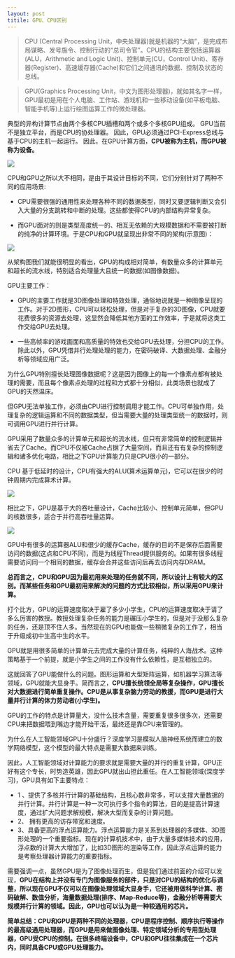 ```yaml
---
layout: post
titile: GPU、CPU区别
---
```


> CPU (Central Processing Unit，中央处理器)就是机器的“大脑”，是完成布局谋略、发号施令、控制行动的“总司令官”。CPU的结构主要包括运算器(ALU，Arithmetic and Logic Unit)、控制单元(CU，Control Unit)、寄存器(Register)、高速缓存器(Cache)和它们之间通讯的数据、控制及状态的总线。

> GPU(Graphics Processing Unit，中文为图形处理器)，就如其名字一样，GPU最初是用在个人电脑、工作站、游戏机和一些移动设备(如平板电脑、智能手机等)上运行绘图运算工作的微处理器。

典型的异构计算节点由两个多核CPU插槽和两个或多个多核GPU组成。 GPU当前不是独立平台，而是CPU的协处理器。 因此，GPU必须通过PCI-Express总线与基于CPU的主机一起运行。 因此，在GPU计算方面，**CPU被称为主机，而GPU被称为设备。**

![](https://nanxiao.me/wp-content/uploads/2016/12/Capture.jpg)

CPU和GPU之所以大不相同，是由于其设计目标的不同，它们分别针对了两种不同的应用场景:

- CPU需要很强的通用性来处理各种不同的数据类型，同时又要逻辑判断又会引入大量的分支跳转和中断的处理。这些都使得CPU的内部结构异常复杂。

- 而GPU面对的则是类型高度统一的、相互无依赖的大规模数据和不需要被打断的纯净的计算环境。于是CPU和GPU就呈现出非常不同的架构(示意图)：

![](http://5b0988e595225.cdn.sohucs.com/images/20191218/9ebeafbb079b4f0d9f3e7da1b6351e79.JPG)

从架构图我们就能很明显的看出，GPU的构成相对简单，有数量众多的计算单元和超长的流水线，特别适合处理量大且统一的数据(如图像数据)。

GPU主要工作：

- GPU的主要工作就是3D图像处理和特效处理，通俗地说就是一种图像呈现的工作。对于2D图形，CPU可以轻松处理，但是对于复杂的3D图像，CPU就要花费很多的资源去处理，这显然会降低其他方面的工作效率，于是就将这类工作交给GPU去处理。

- 一些高帧率的游戏画面和高质量的特效也交给GPU去处理，分担CPU的工作。除此以外，GPU凭借并行处理处理的能力，在密码破译、大数据处理、金融分析等领域应用广泛。

为什么GPU特别擅长处理图像数据呢？这是因为图像上的每一个像素点都有被处理的需要，而且每个像素点处理的过程和方式都十分相似，此类场景也就成了GPU的天然温床。

但GPU无法单独工作，必须由CPU进行控制调用才能工作。CPU可单独作用，处理复杂的逻辑运算和不同的数据类型，但当需要大量的处理类型统一的数据时，则可调用GPU进行并行计算。

GPU采用了数量众多的计算单元和超长的流水线，但只有非常简单的控制逻辑并省去了Cache。而CPU不仅被Cache占据了大量空间，而且还有有复杂的控制逻辑和诸多优化电路，相比之下GPU计算能力只是CPU很小的一部分。

CPU 基于低延时的设计，CPU有强大的ALU(算术运算单元)，它可以在很少的时钟周期内完成算术计算。

![](http://5b0988e595225.cdn.sohucs.com/images/20191218/39b04b2298b54300b9239bad9f0a693f.JPG)

相比之下，GPU是基于大的吞吐量设计，Cache比较小、控制单元简单，但GPU的核数很多，适合于并行高吞吐量运算。

![](http://5b0988e595225.cdn.sohucs.com/images/20191218/d28de0c4c50e4b679d4a4ddd397d8bd3.JPG)

GPU中有很多的运算器ALU和很少的缓存Cache，缓存的目的不是保存后面需要访问的数据(这点和CPU不同)，而是为线程Thread提供服务的。如果有很多线程需要访问同一个相同的数据，缓存会合并这些访问后再去访问内存DRAM。

**总而言之，CPU和GPU因为最初用来处理的任务就不同，所以设计上有较大的区别。而某些任务和GPU最初用来解决的问题的方式比较相似，所以采用GPU来计算。**

打个比方，GPU的运算速度取决于雇了多少小学生，CPU的运算速度取决于请了多么厉害的教授。教授处理复杂任务的能力是碾压小学生的，但是对于没那么复杂的任务，还是顶不住人多。当然现在的GPU也能做一些稍微复杂的工作了，相当于升级成初中生高中生的水平。

GPU就是用很多简单的计算单元去完成大量的计算任务，纯粹的人海战术。这种策略基于一个前提，就是小学生之间的工作没有什么依赖性，是互相独立的。

这就回答了GPU能做什么的问题。图形运算和大型矩阵运算，如机器学习算法等领域，GPU就能大显身手。简而言之，**CPU擅长统领全局等复杂操作，GPU擅长对大数据进行简单重复操作。CPU是从事复杂脑力劳动的教援，而GPU是进行大量并行计算的体力劳动者(小学生)。**

GPU的工作的特点是计算量大，没什么技术含量，需要重复很多很多次，还需要CPU来把数据喂到嘴边才能开始干活，最终还是靠CPU来管理的。

为什么在人工智能领域GPU十分盛行？深度学习是模拟人脑神经系统而建立的数学网络模型，这个模型的最大特点是需要大数据来训练。

因此，人工智能领域对计算能力的要求就是需要大量的并行的重复计算，GPU正好有这个专长，时势造英雄，因此GPU就出山担此重任。在人工智能领域(深度学习)，GPU具有如下主要特点：

* 1 、提供了多核并行计算的基础结构，且核心数非常多，可以支撑大量数据的并行计算。并行计算是一种一次可执行多个指令的算法，目的是提高计算速度，通过扩大问题求解规模，解决大型而复杂的计算问题。
* 2、 拥有更高的访存带宽和速度。
* 3、具备更高的浮点运算能力。浮点运算能力是关系到处理器的多媒体、3D图形处理的一个重要指标。现在的计算机技术中，由于大量多媒体技术的应用，浮点数的计算大大增加了，比如3D图形的渲染等工作，因此浮点运算的能力是考察处理器计算能力的重要指标。

需要强调一点，虽然GPU是为了图像处理而生，但是我们通过前面的介绍可以发现，**GPU在结构上并没有专门为图像服务的部件，只是对CPU的结构的优化与调整，所以现在GPU不仅可以在图像处理领域大显身手，它还被用做科学计算、密码破解、数值分析，海量数据处理(排序、Map-Reduce等)，金融分析等需要大规模并行计算的领域。因此，GPU也可以认为是一种较通用的芯片。**

**简单总结：CPU和GPU是两种不同的处理器，CPU是程序控制、顺序执行等操作的最高级通用处理器，而GPU是用来做图像处理、特定领域分析的专用型处理器，GPU受CPU的控制。在很多终端设备中，CPU和GPU往往集成在一个芯片内，同时具备CPU或GPU处理能力。**




